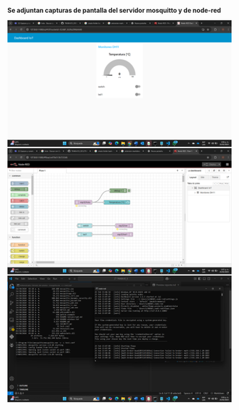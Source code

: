 **Se adjuntan capturas de pantalla del servidor mosquitto y de node-red**

![alt text](image.png)
![alt text](image-1.png)
![alt text](image-2.png)